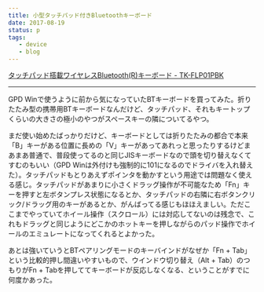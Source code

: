 ```yaml
---
title: 小型タッチパッド付きBluetoothキーボード
date: 2017-08-19
status: p
tags:
   - device
   - blog
---
```


[タッチパッド搭載ワイヤレスBluetooth\(R\)キーボード \- TK\-FLP01PBK](http://www2.elecom.co.jp/products/TK-FLP01PBK.html)

---

GPD Winで使うように前から気になっていたBTキーボードを買ってみた。折りたたみ型の携帯用BTキーボードなんだけど、タッチパッド、それもキートップくらいの大きさの極小のやつがスペースキーの隣についてるやつ。

まだ使い始めたばっかりだけど、キーボードとしては折りたたみの都合で本来「B」キーがある位置に長めの「V」キーがあってあれっと思ったりするけどまあまあ普通で、普段使ってるのと同じJISキーボードなので頭を切り替えなくてすむのもいい（GPD Winは外付けも強制的に101になるのでドライバを入れ替えた）。タッチパッドもとりあえずポインタを動かすという用途では問題なく使える感じ。タッチパッドがあまりに小さくドラッグ操作が不可能なため「Fn」キーを押すと左ボタンプレス状態になるとか、タッチパッドの右隣に右ボタンクリック/ドラッグ用のキーがあるとか、がんばってる感じもほほえましい。ただここまでやっていてホイール操作（スクロール）には対応してないのは残念で、これもドラッグと同じようにどこかのホットキーを押しながらのパッド操作でホイールのエミュレートになってくれるとよかった。

あとは強いていうとBTペアリングモードのキーバインドがなぜか「Fn + Tab」という比較的押し間違いやすいもので、ウインドウ切り替え（Alt + Tab）のつもりがFn + Tabを押しててキーボードが反応しなくなる、ということがすでに何度かあった。
